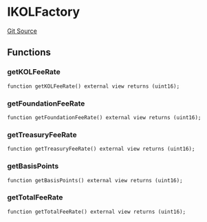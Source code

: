 # IKOLFactory
[Git Source](https://github.com-smastropiero/SherryLabs/sherry-contracts/blob/ac3659d9daf69f5807477dfb4ad35c396dc00c1f/contracts/kol-router/KOLSwapRouterBase.sol)


## Functions
### getKOLFeeRate


```solidity
function getKOLFeeRate() external view returns (uint16);
```

### getFoundationFeeRate


```solidity
function getFoundationFeeRate() external view returns (uint16);
```

### getTreasuryFeeRate


```solidity
function getTreasuryFeeRate() external view returns (uint16);
```

### getBasisPoints


```solidity
function getBasisPoints() external view returns (uint16);
```

### getTotalFeeRate


```solidity
function getTotalFeeRate() external view returns (uint16);
```

